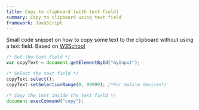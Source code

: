 ```yaml
---
title: Copy to clipboard (with text field)
summary: Copy to clipboard using text field
framework: JavaScript
---
```


Small code snippet on how to copy some text to the clipboard without using a text field. Based on [W3School](https://www.w3schools.com/howto/howto_js_copy_clipboard.asp)

```javascript
/* Get the text field */
var copyText = document.getElementById("myInput");

/* Select the text field */
copyText.select();
copyText.setSelectionRange(0, 99999); /*For mobile devices*/

/* Copy the text inside the text field */
document.execCommand("copy");
```
